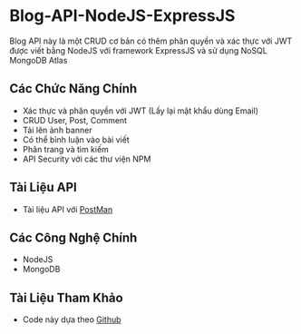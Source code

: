 # Blog-API-NodeJS-ExpressJS

Blog API này là một CRUD cơ bản có thêm phân quyền và xác thực với JWT được viết bằng NodeJS với framework ExpressJS và sử dụng NoSQL MongoDB Atlas

## Các Chức Năng Chính

- Xác thực và phân quyền với JWT (Lấy lại mật khẩu dùng Email)
- CRUD User, Post, Comment
- Tải lên ảnh banner
- Có thể bình luận vào bài viết
- Phân trang và tìm kiếm
- API Security với các thư viện NPM

## Tài Liệu API

- Tài liệu API với [PostMan](https://documenter.getpostman.com/view/20545218/2s7YYsc41K)

## Các Công Nghệ Chính

- NodeJS
- MongoDB

## Tài Liệu Tham Khảo

- Code này dựa theo [Github](https://github.com/techreagan/blog-api)
